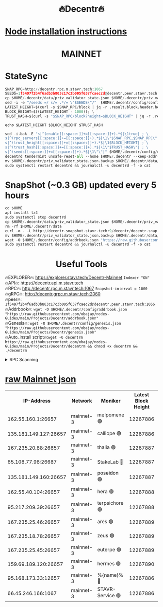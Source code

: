 <h1 align="center"> 🔥Decentr🔥</h1>

[Node installation instructions](https://github.com/obajay/nodes-Guides/tree/main/Projects/Decentr)
=
<h1 align="center"> MAINNET</h1>

# StateSync
```python
SNAP_RPC=http://decentr.rpc.m.stavr.tech:1067
SEEDS=1f5497f2b4f6adb3b803c17c3b005f637fcaec2d@decentr.peer.stavr.tech:1066
cp $HOME/.decentr/data/priv_validator_state.json $HOME/.decentr/priv_validator_state.json.backup
sed -i -e "/seeds =/ s/= .*/= \"$SEEDS\"/"  $HOME/.decentr/config/config.toml
LATEST_HEIGHT=$(curl -s $SNAP_RPC/block | jq -r .result.block.header.height); \
BLOCK_HEIGHT=$((LATEST_HEIGHT - 1000)); \
TRUST_HASH=$(curl -s "$SNAP_RPC/block?height=$BLOCK_HEIGHT" | jq -r .result.block_id.hash)

echo $LATEST_HEIGHT $BLOCK_HEIGHT $TRUST_HASH

sed -i.bak -E "s|^(enable[[:space:]]+=[[:space:]]+).*$|\1true| ; \
s|^(rpc_servers[[:space:]]+=[[:space:]]+).*$|\1\"$SNAP_RPC,$SNAP_RPC\"| ; \
s|^(trust_height[[:space:]]+=[[:space:]]+).*$|\1$BLOCK_HEIGHT| ; \
s|^(trust_hash[[:space:]]+=[[:space:]]+).*$|\1\"$TRUST_HASH\"| ; \
s|^(seeds[[:space:]]+=[[:space:]]+).*$|\1\"\"|" $HOME/.decentr/config/config.toml
decentrd tendermint unsafe-reset-all --home $HOME/.decentr --keep-addr-book
mv $HOME/.decentr/priv_validator_state.json.backup $HOME/.decentr/data/priv_validator_state.json
sudo systemctl restart decentrd && journalctl -u decentrd -f -o cat
```
# SnapShot (~0.3 GB) updated every 5 hours
```python
cd $HOME
apt install lz4
sudo systemctl stop decentrd
cp $HOME/.decentr/data/priv_validator_state.json $HOME/.decentr/priv_validator_state.json.backup
rm -rf $HOME/.decentr/data
curl -o - -L http://decentr.snapshot.stavr.tech:9/decentr/decentr-snap.tar.lz4 | lz4 -c -d - | tar -x -C $HOME/.decentr --strip-components 2
mv $HOME/.decentr/priv_validator_state.json.backup $HOME/.decentr/data/priv_validator_state.json
wget -O $HOME/.decentr/config/addrbook.json "https://raw.githubusercontent.com/obajay/nodes-Guides/main/Projects/Decentr/addrbook.json"
sudo systemctl restart decentrd && journalctl -u decentrd -f -o cat
```

 <h1 align="center"> Useful Tools</h1>

🔥EXPLORER🔥:     https://explorer.stavr.tech/Decentr-Mainnet        `Indexer "ON"` \
🔥API🔥:          https://decentr.api.m.stavr.tech \
🔥RPC🔥:          http://decentr.rpc.m.stavr.tech:1067              `Snapshot-interval = 1000` \
🔥gRPC🔥:         http://decentr.grpc.m.stavr.tech:2060 \
🔥peer🔥:         `1f5497f2b4f6adb3b803c17c3b005f637fcaec2d@decentr.peer.stavr.tech:1066` \
🔥Addrbook🔥:  `wget -O $HOME/.decentr/config/addrbook.json "https://raw.githubusercontent.com/obajay/nodes-Guides/main/Projects/Decentr/addrbook.json"` \
🔥Genesis🔥:  `wget -O $HOME/.decentr/config/genesis.json "https://raw.githubusercontent.com/obajay/nodes-Guides/main/Projects/Decentr/genesis.json"` \
🔥Auto_install script🔥:`wget -O decentrm https://raw.githubusercontent.com/obajay/nodes-Guides/main/Projects/Decentr/decentrm && chmod +x decentrm && ./decentrm`

<details>
<summary>RPC Scanning</summary>

<h2 align="center"> We scan nodes in real time every 4 hours. And we provide the final result of RPC endpoints.
We cannot influence the operation of these nodes in any way. </h2>


```python
If Voting Power is higher than 0 --> then the Node is a validator of the network and may be subject to attack and be a potential threat to the chain.
```
```python
We marked such validators with a red symbol
```

</details>

[raw Mainnet json](https://rpc-check.decentrm.stavr.tech/decentrm/rpc-decentrm-result.json)
=



<table><tr><th>IP-Address</th><th>Network</th><th>Moniker</th><th>Latest Block Height</th><th>Earliest Block Height</th><th>Catching Up</th><th>Tx Index</th><th>Voting Power</th><th>Scan Time</th></tr><tr><td>162.55.160.1:26657</td><td>mainnet-3</td><td>melpomene 🟢</td><td>12267886</td><td>1688950</td><td>False</td><td>on</td><td>0</td><td>2024-01-04T01:22:52.889911284UTC</td></tr><tr><td>135.181.149.127:26657</td><td>mainnet-3</td><td>calliope 🟢</td><td>12267886</td><td>1688950</td><td>False</td><td>on</td><td>0</td><td>2024-01-04T01:22:55.300382773UTC</td></tr><tr><td>167.235.20.88:26657</td><td>mainnet-3</td><td>thalia 🟢</td><td>12267887</td><td>1688950</td><td>False</td><td>on</td><td>0</td><td>2024-01-04T01:23:00.716416163UTC</td></tr><tr><td>65.108.77.98:26687</td><td>mainnet-3</td><td>StakeLab 🔴</td><td>12267887</td><td>1688950</td><td>False</td><td>on</td><td>5556140</td><td>2024-01-04T01:23:01.042292541UTC</td></tr><tr><td>135.181.149.160:26657</td><td>mainnet-3</td><td>poseidon 🟢</td><td>12267887</td><td>1688950</td><td>False</td><td>on</td><td>0</td><td>2024-01-04T01:23:03.753144327UTC</td></tr><tr><td>162.55.40.104:26657</td><td>mainnet-3</td><td>hera 🟢</td><td>12267888</td><td>1688950</td><td>False</td><td>on</td><td>0</td><td>2024-01-04T01:23:06.090328395UTC</td></tr><tr><td>95.217.209.39:26657</td><td>mainnet-3</td><td>terpsichore 🟢</td><td>12267888</td><td>1688950</td><td>False</td><td>on</td><td>0</td><td>2024-01-04T01:23:08.476364685UTC</td></tr><tr><td>167.235.25.46:26657</td><td>mainnet-3</td><td>ares 🟢</td><td>12267889</td><td>1688950</td><td>False</td><td>on</td><td>0</td><td>2024-01-04T01:23:10.875623283UTC</td></tr><tr><td>167.235.18.78:26657</td><td>mainnet-3</td><td>zeus 🟢</td><td>12267889</td><td>1688950</td><td>False</td><td>on</td><td>0</td><td>2024-01-04T01:23:13.227884519UTC</td></tr><tr><td>167.235.25.45:26657</td><td>mainnet-3</td><td>euterpe 🟢</td><td>12267889</td><td>1688950</td><td>False</td><td>on</td><td>0</td><td>2024-01-04T01:23:15.497546231UTC</td></tr><tr><td>159.69.189.120:26657</td><td>mainnet-3</td><td>hermes 🟢</td><td>12267890</td><td>1688950</td><td>False</td><td>on</td><td>0</td><td>2024-01-04T01:23:17.870002527UTC</td></tr><tr><td>95.168.173.33:12657</td><td>mainnet-3</td><td>%{name}% 🔴</td><td>12267886</td><td>8964001</td><td>False</td><td>on</td><td>4174294</td><td>2024-01-04T01:22:56.406170457UTC</td></tr><tr><td>66.45.246.166:1067</td><td>mainnet-3</td><td>STAVR-Service 🟢</td><td>12267886</td><td>12266001</td><td>False</td><td>on</td><td>0</td><td>2024-01-04T01:22:55.927418609UTC</td></tr></table>